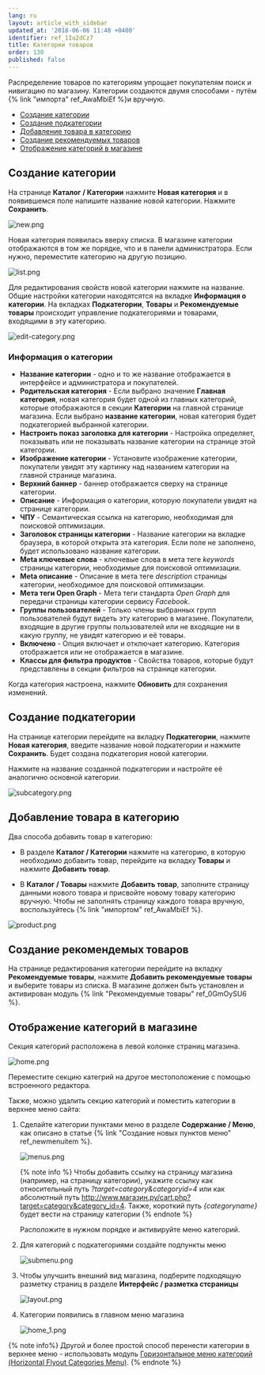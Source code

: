 ```yaml
---
lang: ru
layout: article_with_sidebar
updated_at: '2018-06-06 11:48 +0400'
identifier: ref_1Iu2dCz7
title: Категории товаров
order: 130
published: false
---
```

Распределение товаров по категориям упрощает покупателям поиск и нивигацию по магазину. Категории создаются двумя способами - путём {% link "импорта" ref_AwaMbiEf %}и вручную. 

* [Создание категории](создание-категори)
* [Создание подкатегории](создание-подкатегории)
* [Добавление товара в категорию](добавление-товара-в-категорию)
* [Создание рекомендуемых товаров](создание-рекомендуемых-товаров)
* [Отображение категорий в магазине](отображение-категорий-в-магазине)


## Создание категории 

На странице **Каталог / Категории** нажмите **Новая категория** и в появившемся поле напишите название новой категории. Нажмите **Сохранить**. 

![new.png]({{site.baseurl}}/attachments/ref_6rpDdput/new.png)

Новая категория появилась вверху списка. В магазине категории отображаются в том же порядке, что и в панели администратора. Если нужно, переместите категорию на другую позицию. 

![list.png]({{site.baseurl}}/attachments/ref_6rpDdput/list.png)

Для редактирования свойств новой категории нажмите на название. Общие настройки категории находятсятся на вкладке **Информация о категории**. На вкладках **Подкатегории**, **Товары** и **Рекомендуемые товары** происходит управление подкатегориями и товарами, входящими в эту категорию.

![edit-category.png]({{site.baseurl}}/attachments/ref_6rpDdput/edit-category.png)

### Информация о категории

* **Название категории** - одно и то же название отображается в интерфейсе и администратора и покупателей.
* **Родительская категория** - Если выбрано значение **Главная категория**, новая категория будет одной из главных категорий, которые отображаются в секции **Категории** на главной странице магазина. Если выбрано **название категории**, новая категория будет подкатегорией выбранной категории. 
* **Настроить показ заголовка для категории** - Настройка определяет, показывать или не показывать название категории на странице этой категории.
* **Изображение категории** - Установите изображение категории, покупатели увидят эту картинку над названием категории на главной странице магазина.
* **Верхний баннер** - баннер отображается сверху на странице категории.
* **Описание** - Информация о категории, которую покупатели увидят на странице категории.
* **ЧПУ** - Семантическая ссылка на категорию, необходимая для поисковой оптимизации.
* **Заголовок страницы категории** - Название категории на вкладке браузера, в которой открыта эта категория. Если поле не заполнено, будет использовано название категории.
* **Meta ключевые слова** - ключевые слова в мета теге _keywords_ страницы категории, необходимые для поисковой оптимизации.
* **Meta описание** - Описание в мета теге _description_ страницы категории, необходимое для поисковой оптимизации.
* **Мета теги Open Graph** - Мета теги стандарта _Open Graph_ для передачи страницы категории сервису _Facebook_.
* **Группы пользователей** - Только члены выбранных групп пользователей будут видеть эту категорию в магазине. Покупатели, входящие в другие группы пользователей или не входящие ни в какую группу, не увидят категорию и её товары.
* **Включено** - Опция включает и отключает категорию. Категория отображается или не отображается в магазине.
* **Классы для фильтра продуктов** - Свойства товаров, которые будут представлены в секции фильтров на странице категории.

Когда категория настроена, нажмите **Обновить** для сохранения изменений.

## Создание подкатегории

На странице категории перейдите на вкладку **Подкатегории**, нажмите **Новая категория**, введите название новой подкатегории и нажмите **Сохранить**. Будет создана подкатегория новой категории. 

Нажмите на название созданной подкатегории и настройте её аналогично основной категории.

![subcategory.png]({{site.baseurl}}/attachments/ref_6rpDdput/subcategory.png)

## Добавление товара в категорию

Два способа добавить товар в категорию:

 - В разделе **Каталог / Категории** нажмите на категорию, в которую необходимо добавить товар, перейдите на вкладку **Товары** и нажмите **Добавить товар**.

 - В **Каталог / Товары** нажмите **Добавить товар**, заполните страницу данными нового товара и присвойте новому товару категорию вручную. Чтобы не заполнять страницу каждого товара вручную, воспользуйтесь {% link "импортом" ref_AwaMbiEf %}.

![product.png]({{site.baseurl}}/attachments/ref_6rpDdput/product.png)

## Создание рекомендемых товаров

На странице редактирования категории перейдите на вкладку **Рекомендуемые товары**, нажмите **Добавить рекомендуемые товары** и выберите товары из списка. В магазине должен быть установлен и активирован модуль {% link "Рекомендуемые товары" ref_0GmOySU6 %}.

## Отображение категорий в магазине

Секция категорий расположена в левой колонке страниц магазина. 

![home.png]({{site.baseurl}}/attachments/ref_6rpDdput/home.png)

Переместите секцию категрий на другое местоположение с помощью встроенного редактора.

Также, можно удалить секцию категорий и поместить категории в верхнее меню сайта:

1. Сделайте категории пунктами меню в разделе **Содержание / Меню**, как описано в статье {% link "Создание новых пунктов меню" ref_newmenuitem %}.

   ![menus.png]({{site.baseurl}}/attachments/ref_6rpDdput/menus.png)

   {% note info %}
   Чтобы добавить ссылку на страницу магазина (например, на страницу категории), укажите ссылку как относительный путь _?target=category&categoryid=4_ или как абсолютный путь http://www.магазин.ру/cart.php?target=category&category_id=4. Также, короткий путь _{categoryname}_ будет вести на страницу категории
   {% endnote %}

   Расположите в нужном порядке и активируйте меню категорий. 
   
2. Для категорий с подкатегориями создайте подпункты меню

   ![submenu.png]({{site.baseurl}}/attachments/ref_6rpDdput/submenu.png)

3. Чтобы улучшить внешний вид магазина, подберите подходящую разметку страниц в разделе **Интерфейс / разметка стсраницы**

   ![layout.png]({{site.baseurl}}/attachments/ref_6rpDdput/layout.png)

4. Категории появились в главном меню магазина

   ![home_1.png]({{site.baseurl}}/attachments/ref_6rpDdput/home_1.png)
   
{% note info%}
Другой и более простой способ перенести категории в верхнее меню - использовать модуль [Горизонтальное меню категорий (Horizontal Flyout Categories Menu)](https://market.x-cart.com/addons/horizontal-flyout-categories-menu.html "Product Categories").
{% endnote %}

